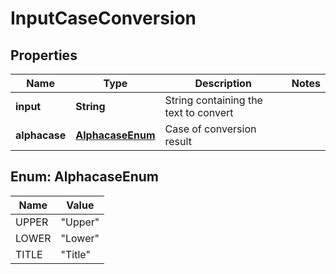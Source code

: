 

# InputCaseConversion

## Properties

Name | Type | Description | Notes
------------ | ------------- | ------------- | -------------
**input** | **String** | String containing the text to convert | 
**alphacase** | [**AlphacaseEnum**](#AlphacaseEnum) | Case of conversion result | 



## Enum: AlphacaseEnum

Name | Value
---- | -----
UPPER | &quot;Upper&quot;
LOWER | &quot;Lower&quot;
TITLE | &quot;Title&quot;



